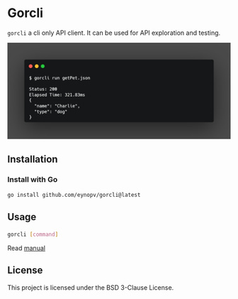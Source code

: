 # Gorcli

`gorcli` a cli only API client. It can be used for API exploration and testing.

![screenshot of gorcli](docs/images/cli.png)

## Installation

### Install with Go

```sh
go install github.com/eynopv/gorcli@latest
```

## Usage

```sh
gorcli [command]
```

Read [manual](docs/Manual.md)

## License

This project is licensed under the BSD 3-Clause License.
